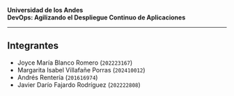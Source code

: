 **Universidad de los Andes**  
**DevOps: Agilizando el Despliegue Continuo de Aplicaciones**  

---

## Integrantes
- Joyce María Blanco Romero (`202223167`)
- Margarita Isabel Villafañe Porras (`202410012`)
- Andrés Rentería (`201616974`)
- Javier Darío Fajardo Rodríguez (`202222808`)
